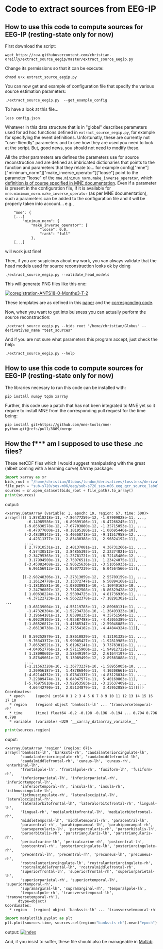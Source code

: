 # Code to extract sources from EEG-IP

## How to use this code to compute sources for EEG-IP (resting-state only for now)

First download the script:
```
wget https://raw.githubusercontent.com/christian-oreilly/extract_source_eegip/master/extract_source_eegip.py
```

Change its permissions so that it can be execute:
```
chmod u+x extract_source_eegip.py 
```

You can now get and example of configuration file that specify the various source estimation parameters:
```
./extract_source_eegip.py  --get_example_config
```

To have a look at this file...
```
less config.json 
```

Whatever in this data structure that is in "global" describes parameters used for ad hoc functions defined in `extract_source_eegip.py`, for example for specifying the event definitions. Unfortunatly, these are currently not "user-fliendly" parameters and to see how they are used you need to look at the script. But, good news, you should not need to modify these.

All the other parameters are defines the parameters use for source reconstruction and are defined as imbricated dictionaries that points to the function and parameters that they relate to... for example config["mne"]["minimum_norm"]["make_inverse_operator"]["loose"] point to the parameter "loose" of the `mne.minimum_norm.make_inverse_operator`, which [definition is of course specified in MNE documentation](https://mne.tools/stable/generated/mne.minimum_norm.make_inverse_operator.html). Even if a parameter is present in the configuration file, if it is available for `mne.minimum_norm.make_inverse_operator` (as per MNE documentation), such a parameters can be added to the configuration file and it will be properly taken into account... e.g., 

```
    "mne": {
    [...]
        "minimum_norm": {
            "make_inverse_operator": {
                "loose": 0.0,
                "rank": "full"
            },
    [...]
```
will work just fine!

Then, if you are suspicious about my work, you van always validate that the head models used for source reconstruction looks ok by doing
```
./extract_source_eegip.py --validate_head_models
```
This will generate PNG files like this one:

<a href="https://ibb.co/9WgsvLP"><img src="https://i.ibb.co/2dhg6QJ/coregistration-ANTS18-0-Months3-T-2.png" alt="coregistration-ANTS18-0-Months3-T-2" border="0"></a>

These templates are as defined in this [paper](https://www.sciencedirect.com/science/article/pii/S1053811920311678) and the [corresponding code](https://github.com/christian-oreilly/infant_template_paper).

Now, when you want to get into buisness you can actually perform the source reconstruction:
```
./extract_source_eegip.py --bids_root "/home/christian/Globus" --derivatives_name "test_sources"
```

And if you are not sure what parameters this program accept, just check the help:
```
./extract_source_eegip.py --help
```

## How to use this code to compute sources for EEG-IP (resting-state only for now)

The libraries necesary to run this code can be installed with:
```
pip install numpy tqdm xarray
```
Further, this code use a patch that has not been integrated to MNE yet so it require to install MNE from the corresponding pull request for the time being:
```
pip install git+https://github.com/mne-tools/mne-python.git@refs/pull/8869/merge
```


## How the f*** am I supposed to use these .nc files?

These netCDF files which I would suggest manipulating with the great (albeit coming with a learning curve) XArray package:
```python
import xarray as xr
bids_root = "/home/christian/Globus/london/derivatives/lossless/derivatives/test_sources/"
file_path = "sub-s720/ses-m06/eeg/sub-s720_ses-m06_eeg_qcr_source_labels.nc"
sources = xr.open_dataset(bids_root + file_path).to_array()
print(sources)
```
output:
```
<xarray.DataArray (variable: 1, epoch: 19, region: 67, time: 500)>
array([[[[ 1.87818218e-11, -7.86477259e-12, -1.07909828e-11, ...,
          -6.14985586e-11, -6.89699106e-11, -6.47266245e-11],
         [-9.85630578e-12, -7.67703880e-12, -1.35715053e-11, ...,
          -8.47077000e-11, -8.18195180e-11, -1.00695440e-10],
         [-2.48309142e-11, -5.40558718e-13, -9.11517958e-12, ...,
           4.42311377e-11,  2.83430388e-11,  2.96824192e-11],
         ...,
         [ 2.77010531e-11,  2.48137081e-11,  4.36731266e-11, ...,
           4.57430512e-11,  3.84855392e-11,  2.32374021e-11],
         [-2.34795363e-11, -1.25781721e-11, -6.72145480e-12, ...,
           3.17994500e-11,  2.75076511e-11,  1.23424075e-11],
         [-3.45082468e-12, -2.90525636e-11, -3.51056933e-11, ...,
           6.96156913e-11,  5.95077239e-11,  6.04564566e-11]],

        [[-2.98248306e-11, -7.27313059e-12,  2.55709159e-11, ...,
           1.26124778e-11,  3.13372747e-11,  6.50894168e-11],
         [-1.18105581e-10, -1.08038981e-10, -1.16940162e-10, ...,
           2.24796807e-12,  2.73202508e-11, -8.86329428e-12],
         [ 1.00638224e-11,  2.55094725e-11,  4.81736936e-11, ...,
          -6.37122723e-11, -6.56622378e-11, -7.18291302e-11],
...
         [-3.68139004e-11, -4.55119783e-11, -2.80960131e-11, ...,
          -1.47320304e-10, -1.52234728e-10, -1.36493323e-10],
         [ 3.19664181e-11,  3.85898135e-11,  4.35751504e-11, ...,
          -6.00239103e-11, -4.92587488e-11, -4.43055389e-11],
         [-1.86526812e-11, -3.41365347e-11, -2.59046085e-11, ...,
          -2.66130738e-11, -2.37554182e-11, -4.44844324e-11]],

        [[ 8.59252879e-11,  3.88610829e-11,  4.13191325e-11, ...,
          -9.76343372e-11, -5.99005427e-11, -1.92819985e-11],
         [ 7.86528521e-11,  5.61962141e-11,  3.73763012e-11, ...,
          -4.04052776e-11, -9.57115900e-12, -1.94912722e-11],
         [ 1.38090602e-12,  3.58649194e-12,  2.61644197e-11, ...,
           3.87649661e-12,  5.13089499e-12, -2.89363088e-11],
         ...,
         [-1.21563320e-10, -1.36773237e-10, -1.58955005e-10, ...,
           3.20956187e-11,  1.48786846e-11,  4.10208661e-11],
         [-4.62144332e-11, -3.07841337e-11, -4.83128034e-11, ...,
           7.22809474e-11,  6.84347577e-11,  5.40160803e-11],
         [-5.76975810e-11, -3.92953583e-11, -3.25637409e-11, ...,
           4.66442790e-11,  2.05134879e-11,  3.43952058e-11]]]])
Coordinates:
  * epoch     (epoch) int64 0 1 2 3 4 5 6 7 8 9 10 11 12 13 14 15 16 17 18
  * region    (region) object 'bankssts-lh' ... 'transversetemporal-rh'
  * time      (time) float64 -0.2 -0.198 -0.196 -0.194 ... 0.794 0.796 0.798
  * variable  (variable) <U29 '__xarray_dataarray_variable__'
```

```python
print(sources.region)
```
ouput:
```
<xarray.DataArray 'region' (region: 67)>
array(['bankssts-lh', 'bankssts-rh', 'caudalanteriorcingulate-lh',
       'caudalanteriorcingulate-rh', 'caudalmiddlefrontal-lh',
       'caudalmiddlefrontal-rh', 'cuneus-lh', 'cuneus-rh', 'entorhinal-lh',
       'frontalpole-lh', 'frontalpole-rh', 'fusiform-lh', 'fusiform-rh',
       'inferiorparietal-lh', 'inferiorparietal-rh', 'inferiortemporal-lh',
       'inferiortemporal-rh', 'insula-lh', 'insula-rh', 'isthmuscingulate-lh',
       'isthmuscingulate-rh', 'lateraloccipital-lh', 'lateraloccipital-rh',
       'lateralorbitofrontal-lh', 'lateralorbitofrontal-rh', 'lingual-lh',
       'lingual-rh', 'medialorbitofrontal-lh', 'medialorbitofrontal-rh',
       'middletemporal-lh', 'middletemporal-rh', 'paracentral-lh',
       'paracentral-rh', 'parahippocampal-lh', 'parahippocampal-rh',
       'parsopercularis-lh', 'parsopercularis-rh', 'parsorbitalis-lh',
       'parsorbitalis-rh', 'parstriangularis-lh', 'parstriangularis-rh',
       'pericalcarine-lh', 'pericalcarine-rh', 'postcentral-lh',
       'postcentral-rh', 'posteriorcingulate-lh', 'posteriorcingulate-rh',
       'precentral-lh', 'precentral-rh', 'precuneus-lh', 'precuneus-rh',
       'rostralanteriorcingulate-lh', 'rostralanteriorcingulate-rh',
       'rostralmiddlefrontal-lh', 'rostralmiddlefrontal-rh',
       'superiorfrontal-lh', 'superiorfrontal-rh', 'superiorparietal-lh',
       'superiorparietal-rh', 'superiortemporal-lh', 'superiortemporal-rh',
       'supramarginal-lh', 'supramarginal-rh', 'temporalpole-lh',
       'temporalpole-rh', 'transversetemporal-lh', 'transversetemporal-rh'],
      dtype=object)
Coordinates:
  * region   (region) object 'bankssts-lh' ... 'transversetemporal-rh'
```

```python
import matplotlib.pyplot as plt
plt.plot(sources.time, sources.sel(region="bankssts-rh").mean("epoch").squeeze())
```
output:
<a href="https://imgbb.com/"><img src="https://i.ibb.co/nq20f0v/index.png" alt="index" border="0"></a>


And, if you insist to suffer, these file should also be manageable in [Matlab](https://www.mathworks.com/help/matlab/ref/ncread.html).


